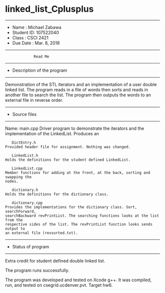 # linked_list_Cplusplus
*******************************************************
*  Name      : Michael Zabawa         
*  Student ID: 107522040                
*  Class     :  CSCI 2421           
*  Due Date  :  Mar. 8, 2018
*******************************************************


                 Read Me


*******************************************************
*  Description of the program
*******************************************************

Demonstration of the STL <list> iterators and an implementation
of a user double linked list. The program reads in a file of words then 
sorts and reads in another file to search the list. The program
then outputs the words to an external file in reverse order.

*******************************************************
*  Source files
*******************************************************

Name:  main.cpp
	Driver program to demonstrate the <list> iterators and the
	implementation of the LinkedList. Produces an

       DictEntry.h
	Provided header file for assignment. Nothing was changed.

       LinkedList.h
	Holds the definitions for the student defined LinkedList.
	
       LinkedList.cpp
	Member functions for adding at the front, at the back, sorting and swapping the 
	nodes.
   
       dictionary.h
	Holds the definitions for the dictionary class.

       dictionary.cpp
	Provides the implementations for the dictionary class. Sort, searchForward,
	searchBackward revPrintList. The searching functions looks at the list from the
	respective sides of the list. The revPrintList function looks sends output to 
	an external file (revsorted.txt).

*******************************************************
*  Status of program
*******************************************************

   Extra credit for student defined double linked list.

   The program runs successfully.
   
   The program was developed and tested on Xcode g++.  It was 
   compiled, run, and tested on csegrid.ucdenver.pvt.
   Target hw6.

